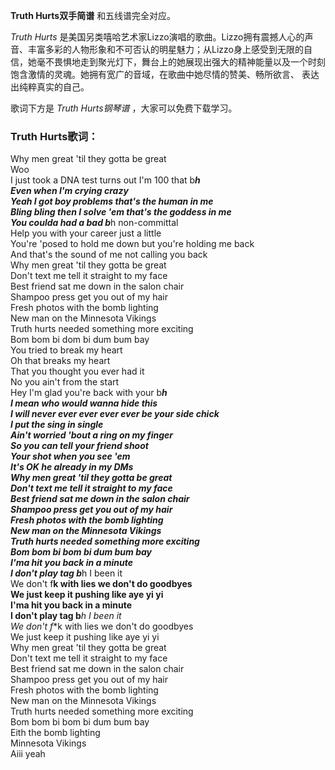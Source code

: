 

**Truth Hurts双手简谱** 和五线谱完全对应。

_Truth Hurts_
是美国另类嘻哈艺术家Lizzo演唱的歌曲。Lizzo拥有震撼人心的声音、丰富多彩的人物形象和不可否认的明星魅力；从Lizzo身上感受到无限的自信，她毫不畏惧地走到聚光灯下，舞台上的她展现出强大的精神能量以及一个时刻饱含激情的灵魂。她拥有宽广的音域，在歌曲中她尽情的赞美、畅所欲言、
表达出纯粹真实的自己。

歌词下方是 _Truth Hurts钢琴谱_ ，大家可以免费下载学习。

### Truth Hurts歌词：

Why men great 'til they gotta be great  
Woo  
I just took a DNA test turns out I'm 100 that b***h  
Even when I'm crying crazy  
Yeah I got boy problems that's the human in me  
Bling bling then I solve 'em that's the goddess in me  
You coulda had a bad b***h non-committal  
Help you with your career just a little  
You're 'posed to hold me down but you're holding me back  
And that's the sound of me not calling you back  
Why men great 'til they gotta be great  
Don't text me tell it straight to my face  
Best friend sat me down in the salon chair  
Shampoo press get you out of my hair  
Fresh photos with the bomb lighting  
New man on the Minnesota Vikings  
Truth hurts needed something more exciting  
Bom bom bi dom bi dum bum bay  
You tried to break my heart  
Oh that breaks my heart  
That you thought you ever had it  
No you ain't from the start  
Hey I'm glad you're back with your b***h  
I mean who would wanna hide this  
I will never ever ever ever ever be your side chick  
I put the sing in single  
Ain't worried 'bout a ring on my finger  
So you can tell your friend shoot  
Your shot when you see 'em  
It's OK he already in my DMs  
Why men great 'til they gotta be great  
Don't text me tell it straight to my face  
Best friend sat me down in the salon chair  
Shampoo press get you out of my hair  
Fresh photos with the bomb lighting  
New man on the Minnesota Vikings  
Truth hurts needed something more exciting  
Bom bom bi bom bi dum bum bay  
I'ma hit you back in a minute  
I don't play tag b***h I been it  
We don't f**k with lies we don't do goodbyes  
We just keep it pushing like aye yi yi  
I'ma hit you back in a minute  
I don't play tag b***h I been it  
We don't f**k with lies we don't do goodbyes  
We just keep it pushing like aye yi yi  
Why men great 'til they gotta be great  
Don't text me tell it straight to my face  
Best friend sat me down in the salon chair  
Shampoo press get you out of my hair  
Fresh photos with the bomb lighting  
New man on the Minnesota Vikings  
Truth hurts needed something more exciting  
Bom bom bi bom bi dum bum bay  
Eith the bomb lighting  
Minnesota Vikings  
Aiii yeah


